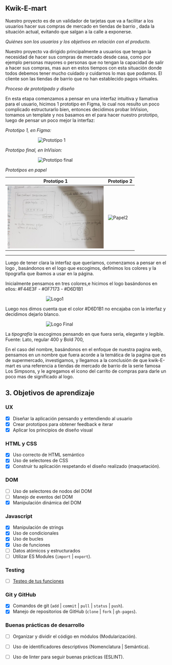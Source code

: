 ## Kwik-E-mart

Nuestro proyecto es de un validador de tarjetas que va a facilitar a los usuarios hacer sus compras de mercado en tiendas de barrio , dada la situación actual, evitando que salgan a la calle a exponerse. 

*Quiénes son los usuarios y los objetivos en relación con el producto.*

Nuestro proyecto va dirigido principalmente a usuarios que tengan la necesidad de hacer sus compras de mercado desde casa, como por ejemplo personas mayores o personas que no tengan la capacidad de salir a hacer sus compras, mas aun en estos tiempos con esta situación donde todos debemos tener mucho cuidado y cuidarnos lo mas que podamos. 
El cliente son las tiendas de barrio que no han establecido pagos virtuales.


*Proceso de prototipado y diseño*

En esta etapa comenzamos a pensar en una interfaz intuitiva y llamativa para el usuario, hicimos 1 prototipo en Figma, lo cual nos resulto un poco complicado estructurarlo bien, entonces decidimos probar InVision, tomamos un template y nos basamos en el para hacer nuestro prototipo, luego de pensar un poco mejor la interfaz:

*Prototipo 1, en Figma:*

<img src="src\Images\Prototipo1.jpg" alt="Prototipo 1" width=300 style="display: block; margin: 0 auto;" />

*Prototipo final, en InVision:*

<img src="src\Images\sketch-image.png" alt="Prototipo final" width=300 style="display: block; margin: 0 auto;" />


*Prototipos en papel*

| Prototipo 1 | Prototipo 2 |
| -- | -- |
| <img alt="Papel1" src="src\Images\Papel1.jpg" width=300 /> | <img alt="Papel2" src="src\Images\Papel2.jpg" width=300 /> |

<hr />

Luego de tener clara la interfaz que queríamos, comenzamos a pensar en el logo , basándonos  en el logo que escogimos, definimos los colores y la tipografía que íbamos a usar en la página.

Inicialmente pensamos en tres colores,e hicimos el logo basándonos en ellos:
  #F44E3F - #0F7173 - #D6D1B1 

<img alt="Logo1" src="src\Images\Logo1.jpg" width=250 style="display: block; margin: 0 auto;" />


Luego nos dimos cuenta que el color  #D6D1B1  no encajaba con la interfaz y decidimos dejarlo blanco.

<img alt="Logo Final" src="src\Images\logo-image.png" width=250 style="display: block; margin: 0 auto;" /> 

La *tipografía* la escogimos pensando en que fuera seria, elegante y legible.
 Fuente: Lato, regular 400 y Bold 700,

En el caso del nombre, basándonos en el enfoque de nuestra pagina web, pensamos en un nombre que fuera acorde a la temática de la pagina que es de supermercado, investigamos, y llegamos a la conclusión de que kwik-E-mart  es una referencia a tiendas de mercado de barrio de la serie famosa Los Simpsons, y le agregamos el icono del carrito de compras para darle un poco mas de significado al logo.



## 3. Objetivos de aprendizaje


### UX

* [x] Diseñar la aplicación pensando y entendiendo al usuario
* [x] Crear prototipos para obtener feedback e iterar
* [x] Aplicar los principios de diseño visual

### HTML y CSS

* [x] Uso correcto de HTML semántico
* [x] Uso de selectores de CSS
* [x] Construir tu aplicación respetando el diseño realizado (maquetación).

### DOM

* [ ] Uso de selectores de nodos del DOM
* [ ] Manejo de eventos del DOM
* [x] Manipulación dinámica del DOM

### Javascript

* [x] Manipulación de strings
* [x] Uso de condicionales
* [x] Uso de bucles
* [x] Uso de funciones
* [ ] Datos atómicos y estructurados
* [ ] Utilizar ES Modules (`import` | `export`).

### Testing

* [ ] [Testeo de tus funciones](https://jestjs.io/docs/es-ES/getting-started)

### Git y GitHub

* [x] Comandos de git (`add` | `commit` | `pull` | `status` | `push`).
* [x] Manejo de repositorios de GitHub (`clone` | `fork` | `gh-pages`).

### Buenas prácticas de desarrollo

* [ ] Organizar y dividir el código en módulos (Modularización).
* [ ] Uso de identificadores descriptivos (Nomenclatura | Semántica).
* [ ] Uso de linter para seguir buenas prácticas (ESLINT).










